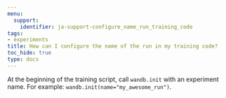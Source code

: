 ```yaml
---
menu:
  support:
    identifier: ja-support-configure_name_run_training_code
tags:
- experiments
title: How can I configure the name of the run in my training code?
toc_hide: true
type: docs
---
```


At the beginning of the training script, call `wandb.init` with an experiment name. For example: `wandb.init(name="my_awesome_run")`.